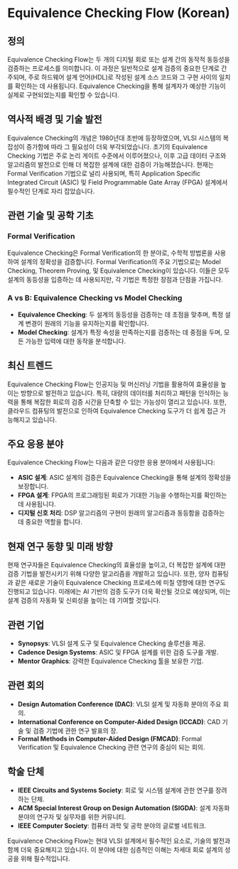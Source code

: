 # Equivalence Checking Flow (Korean)

## 정의

Equivalence Checking Flow는 두 개의 디지털 회로 또는 설계 간의 동작적 동등성을 검증하는 프로세스를 의미합니다. 이 과정은 일반적으로 설계 검증의 중요한 단계로 간주되며, 주로 하드웨어 설계 언어(HDL)로 작성된 설계 소스 코드와 그 구현 사이의 일치를 확인하는 데 사용됩니다. Equivalence Checking을 통해 설계자가 예상한 기능이 실제로 구현되었는지를 확인할 수 있습니다.

## 역사적 배경 및 기술 발전

Equivalence Checking의 개념은 1980년대 초반에 등장하였으며, VLSI 시스템의 복잡성이 증가함에 따라 그 필요성이 더욱 부각되었습니다. 초기의 Equivalence Checking 기법은 주로 논리 게이트 수준에서 이루어졌으나, 이후 고급 데이터 구조와 알고리즘의 발전으로 인해 더 복잡한 설계에 대한 검증이 가능해졌습니다. 현재는 Formal Verification 기법으로 널리 사용되며, 특히 Application Specific Integrated Circuit (ASIC) 및 Field Programmable Gate Array (FPGA) 설계에서 필수적인 단계로 자리 잡았습니다.

## 관련 기술 및 공학 기초

### Formal Verification

Equivalence Checking은 Formal Verification의 한 분야로, 수학적 방법론을 사용하여 설계의 정확성을 검증합니다. Formal Verification의 주요 기법으로는 Model Checking, Theorem Proving, 및 Equivalence Checking이 있습니다. 이들은 모두 설계의 동등성을 입증하는 데 사용되지만, 각 기법은 특정한 장점과 단점을 가집니다.

### A vs B: Equivalence Checking vs Model Checking

- **Equivalence Checking**: 두 설계의 동등성을 검증하는 데 초점을 맞추며, 특정 설계 변경이 원래의 기능을 유지하는지를 확인합니다.
- **Model Checking**: 설계가 특정 속성을 만족하는지를 검증하는 데 중점을 두며, 모든 가능한 입력에 대한 동작을 분석합니다.

## 최신 트렌드

Equivalence Checking Flow는 인공지능 및 머신러닝 기법을 활용하여 효율성을 높이는 방향으로 발전하고 있습니다. 특히, 대량의 데이터를 처리하고 패턴을 인식하는 능력을 통해 복잡한 회로의 검증 시간을 단축할 수 있는 가능성이 열리고 있습니다. 또한, 클라우드 컴퓨팅의 발전으로 인하여 Equivalence Checking 도구가 더 쉽게 접근 가능해지고 있습니다.

## 주요 응용 분야

Equivalence Checking Flow는 다음과 같은 다양한 응용 분야에서 사용됩니다:

- **ASIC 설계**: ASIC 설계의 검증은 Equivalence Checking을 통해 설계의 정확성을 보장합니다.
- **FPGA 설계**: FPGA의 프로그래밍된 회로가 기대한 기능을 수행하는지를 확인하는 데 사용됩니다.
- **디지털 신호 처리**: DSP 알고리즘의 구현이 원래의 알고리즘과 동등함을 검증하는 데 중요한 역할을 합니다.

## 현재 연구 동향 및 미래 방향

현재 연구자들은 Equivalence Checking의 효율성을 높이고, 더 복잡한 설계에 대한 검증 기법을 발전시키기 위해 다양한 알고리즘을 개발하고 있습니다. 또한, 양자 컴퓨팅과 같은 새로운 기술이 Equivalence Checking 프로세스에 미칠 영향에 대한 연구도 진행되고 있습니다. 미래에는 AI 기반의 검증 도구가 더욱 확산될 것으로 예상되며, 이는 설계 검증의 자동화 및 신뢰성을 높이는 데 기여할 것입니다.

## 관련 기업

- **Synopsys**: VLSI 설계 도구 및 Equivalence Checking 솔루션을 제공.
- **Cadence Design Systems**: ASIC 및 FPGA 설계를 위한 검증 도구를 개발.
- **Mentor Graphics**: 강력한 Equivalence Checking 툴을 보유한 기업.

## 관련 회의

- **Design Automation Conference (DAC)**: VLSI 설계 및 자동화 분야의 주요 회의.
- **International Conference on Computer-Aided Design (ICCAD)**: CAD 기술 및 검증 기법에 관한 연구 발표의 장.
- **Formal Methods in Computer-Aided Design (FMCAD)**: Formal Verification 및 Equivalence Checking 관련 연구의 중심이 되는 회의.

## 학술 단체

- **IEEE Circuits and Systems Society**: 회로 및 시스템 설계에 관한 연구를 장려하는 단체.
- **ACM Special Interest Group on Design Automation (SIGDA)**: 설계 자동화 분야의 연구자 및 실무자를 위한 커뮤니티.
- **IEEE Computer Society**: 컴퓨터 과학 및 공학 분야의 글로벌 네트워크. 

Equivalence Checking Flow는 현대 VLSI 설계에서 필수적인 요소로, 기술의 발전과 함께 더욱 중요해지고 있습니다. 이 분야에 대한 심층적인 이해는 차세대 회로 설계의 성공을 위해 필수적입니다.